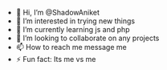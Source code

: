 - 👋 Hi, I’m @ShadowAniket
- 👀 I’m interested in trying new things
- 🌱 I’m currently learning js and php
- 💞️ I’m looking to collaborate on any projects
- 📫 How to reach me message me
- ⚡ Fun fact: Its me vs me

<!---
ShadowAniket/ShadowAniket is a ✨ special ✨ repository because its `README.md` (this file) appears on your GitHub profile.
You can click the Preview link to take a look at your changes.
--->
